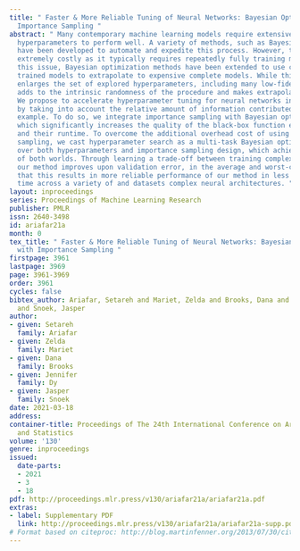 ```yaml
---
title: " Faster & More Reliable Tuning of Neural Networks: Bayesian Optimization with
  Importance Sampling "
abstract: " Many contemporary machine learning models require extensive tuning of
  hyperparameters to perform well. A variety of methods, such as Bayesian optimization,
  have been developed to automate and expedite this process. However, tuning remains
  extremely costly as it typically requires repeatedly fully training models. To address
  this issue, Bayesian optimization methods have been extended to use cheap, partially
  trained models to extrapolate to expensive complete models. While this approach
  enlarges the set of explored hyperparameters, including many low-fidelity observations
  adds to the intrinsic randomness of the procedure and makes extrapolation challenging.
  We propose to accelerate hyperparameter tuning for neural networks in a robust way
  by taking into account the relative amount of information contributed by each training
  example. To do so, we integrate importance sampling with Bayesian optimization,
  which significantly increases the quality of the black-box function evaluations
  and their runtime. To overcome the additional overhead cost of using importance
  sampling, we cast hyperparameter search as a multi-task Bayesian optimization problem
  over both hyperparameters and importance sampling design, which achieves the best
  of both worlds. Through learning a trade-off between training complexity and quality,
  our method improves upon validation error, in the average and worst-case. We show
  that this results in more reliable performance of our method in less wall-clock
  time across a variety of and datasets complex neural architectures. "
layout: inproceedings
series: Proceedings of Machine Learning Research
publisher: PMLR
issn: 2640-3498
id: ariafar21a
month: 0
tex_title: " Faster & More Reliable Tuning of Neural Networks: Bayesian Optimization
  with Importance Sampling "
firstpage: 3961
lastpage: 3969
page: 3961-3969
order: 3961
cycles: false
bibtex_author: Ariafar, Setareh and Mariet, Zelda and Brooks, Dana and Dy, Jennifer
  and Snoek, Jasper
author:
- given: Setareh
  family: Ariafar
- given: Zelda
  family: Mariet
- given: Dana
  family: Brooks
- given: Jennifer
  family: Dy
- given: Jasper
  family: Snoek
date: 2021-03-18
address:
container-title: Proceedings of The 24th International Conference on Artificial Intelligence
  and Statistics
volume: '130'
genre: inproceedings
issued:
  date-parts:
  - 2021
  - 3
  - 18
pdf: http://proceedings.mlr.press/v130/ariafar21a/ariafar21a.pdf
extras:
- label: Supplementary PDF
  link: http://proceedings.mlr.press/v130/ariafar21a/ariafar21a-supp.pdf
# Format based on citeproc: http://blog.martinfenner.org/2013/07/30/citeproc-yaml-for-bibliographies/
---
```

